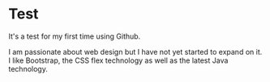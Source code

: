 # Test
It's a test for my first time using Github.

I am passionate about web design but I have not yet started to expand on it.
I like Bootstrap, the CSS flex technology as well as the latest Java technology.
